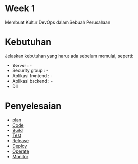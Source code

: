 # Week 1

Membuat Kultur DevOps dalam Sebuah Perusahaan

# Kebutuhan

Jelaskan kebutuhan yang harus ada sebelum memulai, seperti:

- Server : -
- Security group : -
- Aplikasi frontend : -
- Aplikasi backend : -
- Dll

# Penyelesaian

- [plan](Plan.md)
- [Code](Code.md)
- [Build](Build.md)
- [Test](Test.md)
- [Release](Release.md)
- [Deploy](Deploy.md)
- [Operate](Operate.md)
- [Monitor](Monitor.md)
